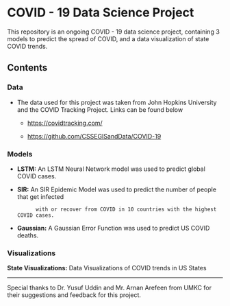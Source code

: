 # COVID - 19 Data Science Project

This repository is an ongoing COVID - 19 data science project, containing 3 models to predict 
the spread of COVID, and a data visualization of state COVID trends.



## Contents


### Data
    
    
- The data used for this project was taken from John Hopkins University and the COVID Tracking Project. Links can be found below

   - https://covidtracking.com/

    - https://github.com/CSSEGISandData/COVID-19


### Models


- **LSTM:** An LSTM Neural Network model was used to predict global COVID cases.


- **SIR:** An SIR Epidemic Model was used to predict the number of people that get infected 

            with or recover from COVID in 10 countries with the highest COVID cases.


- **Gaussian:** A Gaussian Error Function was used to predict US COVID deaths.


### Visualizations
    
    
**State Visualizations:** Data Visualizations of COVID trends in US States


---


Special thanks to Dr. Yusuf Uddin and Mr. Arnan Arefeen from UMKC for their suggestions and feedback 
for this project.
